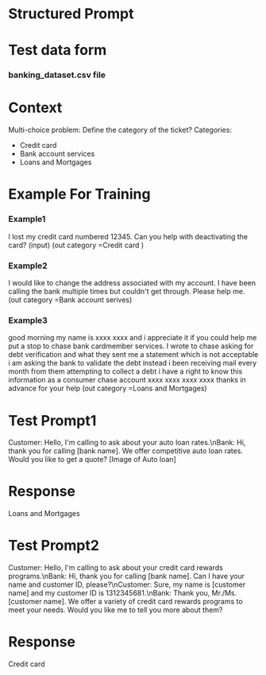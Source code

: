 # Structured Prompt 

# Test data form 
### banking_dataset.csv file

# Context

Multi-choice problem: Define the category of the ticket?
Categories:
- Credit card
- Bank account services
- Loans and Mortgages


# Example For Training
### Example1
I lost my credit card numbered 12345. Can you help with deactivating the card? (input)
(out category =Credit card )


 ### Example2 
 I would like to change the address associated with my account. I have been calling the bank multiple times but couldn't get through. Please help me.
 (out category =Bank account serives)

 ### Example3
 good morning my name is xxxx xxxx and i appreciate it if you could help me put a stop to chase bank cardmember services. I wrote to chase asking for debt verification and what they sent me a statement which is not acceptable i am asking the bank to validate the debt instead i been receiving mail every month from them attempting to collect a debt i have a right to know this information as a consumer chase account xxxx xxxx xxxx xxxx thanks in advance for your help
(out category =Loans and Mortgages)


# Test Prompt1
Customer: Hello, I'm calling to ask about your auto loan rates.\nBank: Hi, thank you for calling [bank name]. We offer competitive auto loan rates. Would you like to get a quote? [Image of Auto loan]

# Response
Loans and Mortgages


# Test Prompt2
Customer: Hello, I'm calling to ask about your credit card rewards programs.\nBank: Hi, thank you for calling [bank name]. Can I have your name and customer ID, please?\nCustomer: Sure, my name is [customer name] and my customer ID is 1312345681.\nBank: Thank you, Mr./Ms. [customer name]. We offer a variety of credit card rewards programs to meet your needs. Would you like me to tell you more about them?

# Response 
Credit card


